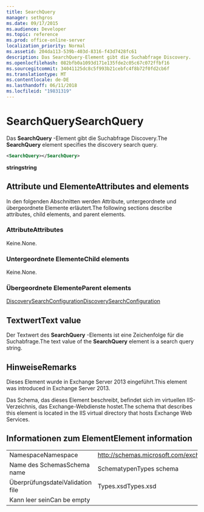 ```yaml
---
title: SearchQuery
manager: sethgros
ms.date: 09/17/2015
ms.audience: Developer
ms.topic: reference
ms.prod: office-online-server
localization_priority: Normal
ms.assetid: 204da113-539b-403d-8316-f43d7428fc61
description: Das SearchQuery-Element gibt die Suchabfrage Discovery.
ms.openlocfilehash: 082bfb0a1093d171e135fde2c05c67c072ffbf16
ms.sourcegitcommit: 34041125dc8c5f993b21cebfc4f8b72f0fd2cb6f
ms.translationtype: MT
ms.contentlocale: de-DE
ms.lasthandoff: 06/11/2018
ms.locfileid: "19831319"
---
```

# <a name="searchquery"></a><span data-ttu-id="80984-103">SearchQuery</span><span class="sxs-lookup"><span data-stu-id="80984-103">SearchQuery</span></span>

<span data-ttu-id="80984-104">Das **SearchQuery** -Element gibt die Suchabfrage Discovery.</span><span class="sxs-lookup"><span data-stu-id="80984-104">The **SearchQuery** element specifies the discovery search query.</span></span> 
  
```XML
<SearchQuery></SearchQuery>
```

 <span data-ttu-id="80984-105">**string**</span><span class="sxs-lookup"><span data-stu-id="80984-105">**string**</span></span>
## <a name="attributes-and-elements"></a><span data-ttu-id="80984-106">Attribute und Elemente</span><span class="sxs-lookup"><span data-stu-id="80984-106">Attributes and elements</span></span>

<span data-ttu-id="80984-107">In den folgenden Abschnitten werden Attribute, untergeordnete und übergeordnete Elemente erläutert.</span><span class="sxs-lookup"><span data-stu-id="80984-107">The following sections describe attributes, child elements, and parent elements.</span></span>
  
### <a name="attributes"></a><span data-ttu-id="80984-108">Attribute</span><span class="sxs-lookup"><span data-stu-id="80984-108">Attributes</span></span>

<span data-ttu-id="80984-109">Keine.</span><span class="sxs-lookup"><span data-stu-id="80984-109">None.</span></span>
  
### <a name="child-elements"></a><span data-ttu-id="80984-110">Untergeordnete Elemente</span><span class="sxs-lookup"><span data-stu-id="80984-110">Child elements</span></span>

<span data-ttu-id="80984-111">Keine.</span><span class="sxs-lookup"><span data-stu-id="80984-111">None.</span></span>
  
### <a name="parent-elements"></a><span data-ttu-id="80984-112">Übergeordnete Elemente</span><span class="sxs-lookup"><span data-stu-id="80984-112">Parent elements</span></span>

[<span data-ttu-id="80984-113">DiscoverySearchConfiguration</span><span class="sxs-lookup"><span data-stu-id="80984-113">DiscoverySearchConfiguration</span></span>](discoverysearchconfiguration.md)
  
## <a name="text-value"></a><span data-ttu-id="80984-114">Textwert</span><span class="sxs-lookup"><span data-stu-id="80984-114">Text value</span></span>

<span data-ttu-id="80984-115">Der Textwert des **SearchQuery** -Elements ist eine Zeichenfolge für die Suchabfrage.</span><span class="sxs-lookup"><span data-stu-id="80984-115">The text value of the **SearchQuery** element is a search query string.</span></span> 
  
## <a name="remarks"></a><span data-ttu-id="80984-116">Hinweise</span><span class="sxs-lookup"><span data-stu-id="80984-116">Remarks</span></span>

<span data-ttu-id="80984-117">Dieses Element wurde in Exchange Server 2013 eingeführt.</span><span class="sxs-lookup"><span data-stu-id="80984-117">This element was introduced in Exchange Server 2013.</span></span>
  
<span data-ttu-id="80984-118">Das Schema, das dieses Element beschreibt, befindet sich im virtuellen IIS-Verzeichnis, das Exchange-Webdienste hostet.</span><span class="sxs-lookup"><span data-stu-id="80984-118">The schema that describes this element is located in the IIS virtual directory that hosts Exchange Web Services.</span></span>
  
## <a name="element-information"></a><span data-ttu-id="80984-119">Informationen zum Element</span><span class="sxs-lookup"><span data-stu-id="80984-119">Element information</span></span>

|||
|:-----|:-----|
|<span data-ttu-id="80984-120">Namespace</span><span class="sxs-lookup"><span data-stu-id="80984-120">Namespace</span></span>  <br/> |http://schemas.microsoft.com/exchange/services/2006/types  <br/> |
|<span data-ttu-id="80984-121">Name des Schemas</span><span class="sxs-lookup"><span data-stu-id="80984-121">Schema name</span></span>  <br/> |<span data-ttu-id="80984-122">Schematypen</span><span class="sxs-lookup"><span data-stu-id="80984-122">Types schema</span></span>  <br/> |
|<span data-ttu-id="80984-123">Überprüfungsdatei</span><span class="sxs-lookup"><span data-stu-id="80984-123">Validation file</span></span>  <br/> |<span data-ttu-id="80984-124">Types.xsd</span><span class="sxs-lookup"><span data-stu-id="80984-124">Types.xsd</span></span>  <br/> |
|<span data-ttu-id="80984-125">Kann leer sein</span><span class="sxs-lookup"><span data-stu-id="80984-125">Can be empty</span></span>  <br/> ||
   

